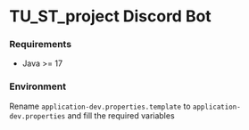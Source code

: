 # TU_ST_project Discord Bot

### Requirements

- Java >= 17

### Environment

Rename `application-dev.properties.template` to `application-dev.properties` and fill the required variables